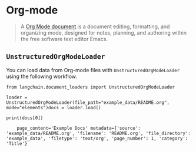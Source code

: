 Org-mode
========

> A [Org Mode document](https://en.wikipedia.org/wiki/Org-mode) is a document editing, formatting, and organizing mode, designed for notes, planning, and authoring within the free software text editor Emacs.

`UnstructuredOrgModeLoader`[](#unstructuredorgmodeloader "Direct link to unstructuredorgmodeloader")
-----------------------------------------------------------------------------------------------------

You can load data from Org-mode files with `UnstructuredOrgModeLoader` using the following workflow.

    from langchain.document_loaders import UnstructuredOrgModeLoader

    loader = UnstructuredOrgModeLoader(file_path="example_data/README.org", mode="elements")docs = loader.load()

    print(docs[0])

        page_content='Example Docs' metadata={'source': 'example_data/README.org', 'filename': 'README.org', 'file_directory': 'example_data', 'filetype': 'text/org', 'page_number': 1, 'category': 'Title'}